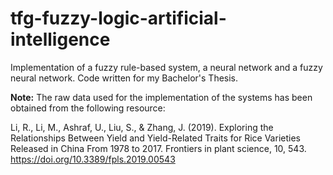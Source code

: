# tfg-fuzzy-logic-artificial-intelligence
Implementation of a fuzzy rule-based system, a neural network and a fuzzy neural network. Code written for my Bachelor's Thesis. 

**Note:** The raw data used for the implementation of the systems has been obtained from the following resource:

Li, R., Li, M., Ashraf, U., Liu, S., & Zhang, J. (2019). Exploring the Relationships Between Yield and Yield-Related Traits for Rice Varieties Released in China From 1978 to 2017. Frontiers in plant science, 10, 543. https://doi.org/10.3389/fpls.2019.00543